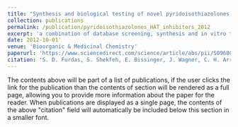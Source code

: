 ```yaml
---
title: "Synthesis and biological testing of novel pyridoisothiazolones as histone acetyltransferase inhibitors."
collection: publications
permalink: /publication/pyridoisothiazolones_HAT_inhibitors_2012
excerpt: 'a combination of database screening, synthesis and in vitro testing to identify novel histone acetyltransferase (HAT) inhibitors. The National Cancer Institute compound collection (NCI) and several commercial databases were filtered by similarity-based virtual screening to find new HAT inhibitors. Employing the recombinant HAT p300/CBP-associated factor (PCAF) and two different histone substrates for screening, pyridoisothiazolones were identified as inhibitors of human PCAF. Due to the limited solubility of the initial hits, we synthesized and tested them on PCAF. The compounds inhibit the proliferation of cancer cells. In summary, valuable chemical tools and potential lead candidates for new anticancer agents directed against HATs as new targets'
date: 2012-10-01'
venue: 'Bioorganic & Medicinal Chemistry'
paperurl: 'https://www.sciencedirect.com/science/article/abs/pii/S0968089611000927'
citation: 'S. D. Furdas, S. Shekfeh, E. Bissinger, J. Wagner, C. H. Arrowsmith, M. M. Mangos, V. Valkov, M. Hendzel, M. Jung, W. Sippl. Synthesis and biological testing of novel pyridoisothiazolones as histone acetyltransferase inhibitors. Bioorganic Medicinal Chemistry 19, 2011, 3678-3689'
---
```


The contents above will be part of a list of publications, if the user clicks the link for the publication than the contents of section will be rendered as a full page, allowing you to provide more information about the paper for the reader. When publications are displayed as a single page, the contents of the above "citation" field will automatically be included below this section in a smaller font.
